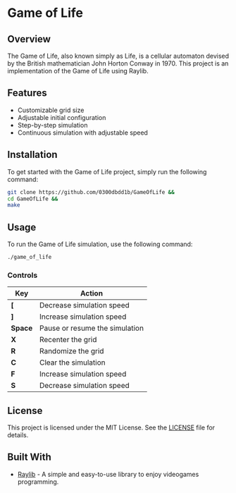 

# Game of Life


## Overview

The Game of Life, also known simply as Life, is a cellular automaton devised by the British mathematician John Horton Conway in 1970. This project is an implementation of the Game of Life using Raylib.

## Features

- Customizable grid size
- Adjustable initial configuration
- Step-by-step simulation
- Continuous simulation with adjustable speed

## Installation

To get started with the Game of Life project, simply run the following command:

```sh
git clone https://github.com/0300dbdd1b/GameOfLife &&
cd GameOfLife &&
make
```

## Usage

To run the Game of Life simulation, use the following command:

```sh
./game_of_life
```

### Controls

| Key       | Action                          |
|-----------|---------------------------------|
| **[**     | Decrease simulation speed       |
| **]**     | Increase simulation speed       |
| **Space** | Pause or resume the simulation  |
| **X**     | Recenter the grid               |
| **R**     | Randomize the grid              |
| **C**     | Clear the simulation            |
| **F**     | Increase simulation speed       |
| **S**     | Decrease simulation speed       |


## License

This project is licensed under the MIT License. See the [LICENSE](LICENSE) file for details.

## Built With

- [Raylib](https://www.raylib.com/) - A simple and easy-to-use library to enjoy videogames programming.

